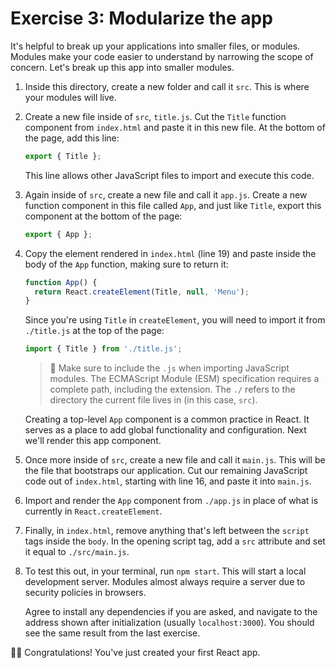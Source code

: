 # Exercise 3: Modularize the app

It's helpful to break up your applications into smaller files, or modules. Modules make your code easier to understand by narrowing the scope of concern. Let's break up this app into smaller modules.

1. Inside this directory, create a new folder and call it `src`. This is where your modules will live.

2. Create a new file inside of `src`, `title.js`. Cut the `Title` function component from `index.html` and paste it in this new file. At the bottom of the page, add this line:

    ```js
    export { Title };
    ```

    This line allows other JavaScript files to import and execute this code.

3. Again inside of `src`, create a new file and call it `app.js`. Create a new function component in this file called `App`, and just like `Title`, export this component at the bottom of the page:

    ```js
    export { App };
    ```

4. Copy the element rendered in `index.html` (line 19) and paste inside the body of the `App` function, making sure to return it:

    ```js
    function App() {
      return React.createElement(Title, null, 'Menu');
    }
    ```

    Since you're using `Title` in `createElement`, you will need to import it from `./title.js` at the top of the page:

    ```js
    import { Title } from './title.js';
    ```

    > 🚨 Make sure to include the `.js` when importing JavaScript modules. The ECMAScript Module (ESM) specification requires a complete path, including the extension. The `./` refers to the directory the current file lives in (in this case, `src`).

    Creating a top-level `App` component is a common practice in React. It serves as a place to add global functionality and configuration. Next we'll render this app component.

5. Once more inside of `src`, create a new file and call it `main.js`. This will be the file that bootstraps our application. Cut our remaining JavaScript code out of `index.html`, starting with line 16, and paste it into `main.js`.

6. Import and render the `App` component from `./app.js` in place of what is currently in `React.createElement`.

7. Finally, in `index.html`, remove anything that's left between the `script` tags inside the `body`. In the opening script tag, add a `src` attribute and set it equal to `./src/main.js`.

8. To test this out, in your terminal, run `npm start`. This will start a local development server. Modules almost always require a server due to security policies in browsers. 
    
    Agree to install any dependencies if you are asked, and navigate to the address shown after initialization (usually `localhost:3000`). You should see the same result from the last exercise.

🎉🎉 Congratulations! You've just created your first React app.